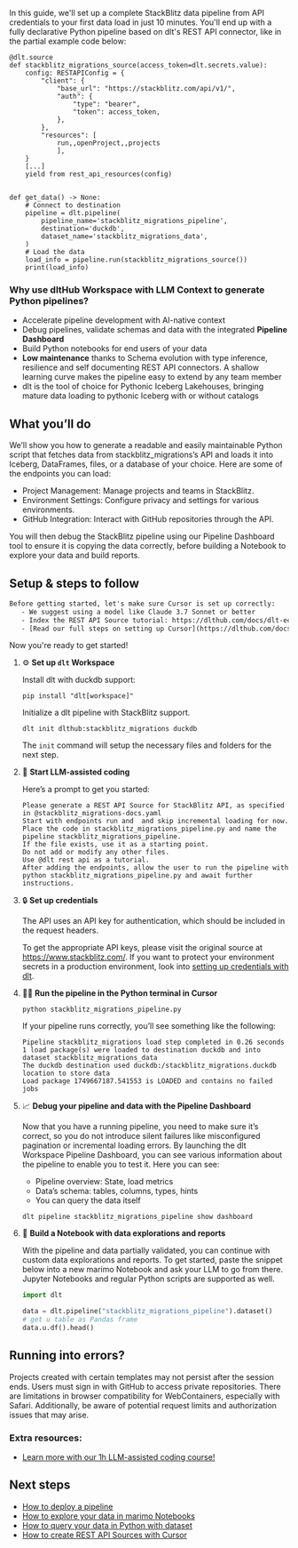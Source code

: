 In this guide, we'll set up a complete StackBlitz data pipeline from API credentials to your first data load in just 10 minutes. You'll end up with a fully declarative Python pipeline based on dlt's REST API connector, like in the partial example code below:

```python-outcome
@dlt.source
def stackblitz_migrations_source(access_token=dlt.secrets.value):
    config: RESTAPIConfig = {
        "client": {
            "base_url": "https://stackblitz.com/api/v1/",
            "auth": {
                "type": "bearer",
                "token": access_token,
            },
        },
        "resources": [
            run,,openProject,,projects
            ],
    }
    [...]
    yield from rest_api_resources(config)


def get_data() -> None:
    # Connect to destination
    pipeline = dlt.pipeline(
        pipeline_name='stackblitz_migrations_pipeline',
        destination='duckdb',
        dataset_name='stackblitz_migrations_data', 
    )
    # Load the data
    load_info = pipeline.run(stackblitz_migrations_source())
    print(load_info) 
```

### Why use dltHub Workspace with LLM Context to generate Python pipelines?

- Accelerate pipeline development with AI-native context
- Debug pipelines, validate schemas and data with the integrated **Pipeline Dashboard**
- Build Python notebooks for end users of your data
- **Low maintenance** thanks to Schema evolution with type inference, resilience and self documenting REST API connectors. A shallow learning curve makes the pipeline easy to extend by any team member
- dlt is the tool of choice for Pythonic Iceberg Lakehouses, bringing mature data loading to pythonic Iceberg with or without catalogs

## What you’ll do

We’ll show you how to generate a readable and easily maintainable Python script that fetches data from stackblitz_migrations’s API and loads it into Iceberg, DataFrames, files, or a database of your choice. Here are some of the endpoints you can load:

- Project Management: Manage projects and teams in StackBlitz.
- Environment Settings: Configure privacy and settings for various environments.
- GitHub Integration: Interact with GitHub repositories through the API.

You will then debug the StackBlitz pipeline using our Pipeline Dashboard tool to ensure it is copying the data correctly, before building a Notebook to explore your data and build reports.

## Setup & steps to follow

```default
Before getting started, let's make sure Cursor is set up correctly:
   - We suggest using a model like Claude 3.7 Sonnet or better
   - Index the REST API Source tutorial: https://dlthub.com/docs/dlt-ecosystem/verified-sources/rest_api/ and add it to context as **@dlt rest api**
   - [Read our full steps on setting up Cursor](https://dlthub.com/docs/dlt-ecosystem/llm-tooling/cursor-restapi#23-configuring-cursor-with-documentation)
```

Now you're ready to get started!

1. ⚙️ **Set up `dlt` Workspace**
    
    Install dlt with duckdb support:
    ```shell
    pip install "dlt[workspace]"
    ```

    Initialize a dlt pipeline with StackBlitz support.
    ```shell
    dlt init dlthub:stackblitz_migrations duckdb
    ```

    The `init` command will setup the necessary files and folders for the next step.
    
2. 🤠 **Start LLM-assisted coding**
    
    Here’s a prompt to get you started:
    
    ```prompt
    Please generate a REST API Source for StackBlitz API, as specified in @stackblitz_migrations-docs.yaml 
    Start with endpoints run and  and skip incremental loading for now. 
    Place the code in stackblitz_migrations_pipeline.py and name the pipeline stackblitz_migrations_pipeline. 
    If the file exists, use it as a starting point. 
    Do not add or modify any other files. 
    Use @dlt rest api as a tutorial. 
    After adding the endpoints, allow the user to run the pipeline with python stackblitz_migrations_pipeline.py and await further instructions.
    ```

    
3. 🔒 **Set up credentials** 
    
    The API uses an API key for authentication, which should be included in the request headers.
    
    To get the appropriate API keys, please visit the original source at https://www.stackblitz.com/.
    If you want to protect your environment secrets in a production environment, look into [setting up credentials with dlt](https://dlthub.com/docs/walkthroughs/add_credentials).
    
4. 🏃‍♀️ **Run the pipeline in the Python terminal in Cursor**
    
    ```shell
    python stackblitz_migrations_pipeline.py
    ```
    
    If your pipeline runs correctly, you’ll see something like the following:
    
    ```shell
    Pipeline stackblitz_migrations load step completed in 0.26 seconds
    1 load package(s) were loaded to destination duckdb and into dataset stackblitz_migrations_data
    The duckdb destination used duckdb:/stackblitz_migrations.duckdb location to store data
    Load package 1749667187.541553 is LOADED and contains no failed jobs
    ```
    
5. 📈 **Debug your pipeline and data with the Pipeline Dashboard**

    Now that you have a running pipeline, you need to make sure it’s correct, so you do not introduce silent failures like misconfigured pagination or incremental loading errors. By launching the dlt Workspace Pipeline Dashboard, you can see various information about the pipeline to enable you to test it. Here you can see:
    - Pipeline overview: State, load metrics
    - Data’s schema: tables, columns, types, hints
    - You can query the data itself
    
    ```shell
    dlt pipeline stackblitz_migrations_pipeline show dashboard
    ```
    
6. 🐍 **Build a Notebook with data explorations and reports**

    With the pipeline and data partially validated, you can continue with custom data explorations and reports. To get started, paste the snippet below into a new marimo Notebook and ask your LLM to go from there. Jupyter Notebooks and regular Python scripts are supported as well.

    
    ```python
    import dlt

   data = dlt.pipeline("stackblitz_migrations_pipeline").dataset()
   # get u table as Pandas frame
   data.u.df().head()
    ```

## Running into errors?

Projects created with certain templates may not persist after the session ends. Users must sign in with GitHub to access private repositories. There are limitations in browser compatibility for WebContainers, especially with Safari. Additionally, be aware of potential request limits and authorization issues that may arise.

### Extra resources:

- [Learn more with our 1h LLM-assisted coding course!](https://www.youtube.com/watch?v=GGid70rnJuM)

## Next steps

- [How to deploy a pipeline](https://dlthub.com/docs/walkthroughs/deploy-a-pipeline)
- [How to explore your data in marimo Notebooks](https://dlthub.com/docs/general-usage/dataset-access/marimo)
- [How to query your data in Python with dataset](https://dlthub.com/docs/general-usage/dataset-access/dataset)
- [How to create REST API Sources with Cursor](https://dlthub.com/docs/dlt-ecosystem/llm-tooling/cursor-restapi)
